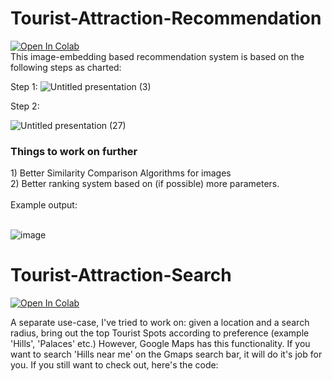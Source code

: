 
# Tourist-Attraction-Recommendation
[![Open In Colab](https://colab.research.google.com/assets/colab-badge.svg)](https://colab.research.google.com/drive/1WJL0jMGftX1usXTJqQbWzxMgWk7lBN9X#scrollTo=80SL1lvC3jI_)
<br>
This image-embedding based recommendation system is based on the following steps as charted:

Step 1:
![Untitled presentation (3)](https://github.com/ayanatherate/Tourist-Attraction-Search-and-Recommendation/assets/59755186/66d6508e-4ca1-4431-b976-61fd3f6c1f98)


Step 2:

![Untitled presentation (27)](https://github.com/ayanatherate/Tourist-Attraction-Search-and-Recommendation/assets/59755186/8f3ed422-db0a-408f-84f4-98cd71f8ec1b)

<h3> Things to work on further</h3>
1) Better Similarity Comparison Algorithms for images
<br>
2) Better ranking system based on (if possible) more parameters.
<br><br>
Example output:
<br><br>

![image](https://github.com/ayanatherate/Tourist-Attraction-Search-and-Recommendation/assets/59755186/2b5068ee-f7c2-4a4f-a975-61d47d455577)








# Tourist-Attraction-Search
[![Open In Colab](https://colab.research.google.com/assets/colab-badge.svg)](https://colab.research.google.com/drive/1i5ORoVsV_ALCCL2h-AsaJQdjIti05D6E#scrollTo=9ec8b992)
  
A separate use-case, I've tried to work on: given a location and a search radius, bring out the top Tourist Spots according to preference (example 'Hills', 'Palaces' etc.)
However, Google Maps has this functionality. If you want to search 'Hills near me' on the Gmaps search bar, it will do it's job for you. 
If you still want to check out, here's the code:
<br>


  
  


